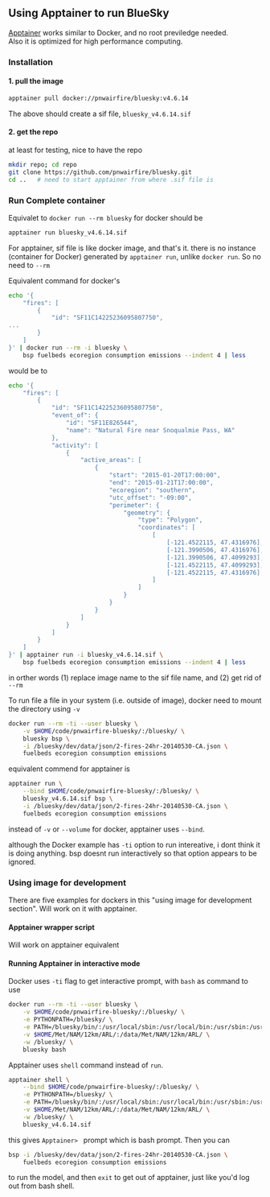## Using Apptainer to run BlueSky

[Apptainer](https://apptainer.org/) works similar to Docker, and no root previledge needed.  
Also it is optimized for high performance computing.

### Installation

#### 1. pull the image

```bash
apptainer pull docker://pnwairfire/bluesky:v4.6.14
```

The above should create a sif file, `bluesky_v4.6.14.sif`

#### 2. get the repo

at least for testing, nice to have the repo

```bash
mkdir repo; cd repo
git clone https://github.com/pnwairfire/bluesky.git
cd ..   # need to start apptainer from where .sif file is
```

### Run Complete container


Equivalet to `docker run --rm bluesky` for docker should be

```bash
apptainer run bluesky_v4.6.14.sif
```

For apptainer, sif file is like docker image, and that's it.  there is no instance (container for Docker) generated by `apptainer run`, unlike `docker run`.  So no need to `--rm`


Equivalent command for docker's 

```bash
echo '{
    "fires": [
        {
            "id": "SF11C14225236095807750",
...
        }
    ]
}' | docker run --rm -i bluesky \
    bsp fuelbeds ecoregion consumption emissions --indent 4 | less
```

would be to 

```bash
echo '{
    "fires": [
        {
            "id": "SF11C14225236095807750",
            "event_of": {
                "id": "SF11E826544",
                "name": "Natural Fire near Snoqualmie Pass, WA"
            },
            "activity": [
                {
                    "active_areas": [
                        {
                            "start": "2015-01-20T17:00:00",
                            "end": "2015-01-21T17:00:00",
                            "ecoregion": "southern",
                            "utc_offset": "-09:00",
                            "perimeter": {
                                "geometry": {
                                    "type": "Polygon",
                                    "coordinates": [
                                        [
                                            [-121.4522115, 47.4316976],
                                            [-121.3990506, 47.4316976],
                                            [-121.3990506, 47.4099293],
                                            [-121.4522115, 47.4099293],
                                            [-121.4522115, 47.4316976]
                                        ]
                                    ]
                                }
                            }
                        }
                    ]
                }
            ]
        }
    ]
}' | apptainer run -i bluesky_v4.6.14.sif \
    bsp fuelbeds ecoregion consumption emissions --indent 4 | less
```

in orther words (1) replace image name to the sif file name, and (2) get rid of `--rm`

To run file a file in your system (i.e. outside of image), docker need to mount the directory using `-v`


```bash
docker run --rm -ti --user bluesky \
    -v $HOME/code/pnwairfire-bluesky/:/bluesky/ \
    bluesky bsp \
    -i /bluesky/dev/data/json/2-fires-24hr-20140530-CA.json \
    fuelbeds ecoregion consumption emissions
```

equivalent commend for apptainer is

```bash
apptainer run \
    --bind $HOME/code/pnwairfire-bluesky/:/bluesky/ \
    bluesky_v4.6.14.sif bsp \
    -i /bluesky/dev/data/json/2-fires-24hr-20140530-CA.json \
    fuelbeds ecoregion consumption emissions
```

instead of `-v` or `--volume` for docker, apptainer uses `--bind`. 

although the Docker example has `-ti` option to run intereative, i dont think it is doing anything.  bsp doesnt run interactively so that option appears to be ignored.

### Using image for development

There are five examples for dockers in this "using image for development section".  Will work on it with apptainer.

#### Apptainer wrapper script

Will work on apptainer equivalent

#### Running Apptainer in interactive mode

Docker uses `-ti` flag to get interactive prompt, with `bash` as command to use

```bash
docker run --rm -ti --user bluesky \
    -v $HOME/code/pnwairfire-bluesky/:/bluesky/ \
    -e PYTHONPATH=/bluesky/ \
    -e PATH=/bluesky/bin/:/usr/local/sbin:/usr/local/bin:/usr/sbin:/usr/bin:/sbin:/bin \
    -v $HOME/Met/NAM/12km/ARL/:/data/Met/NAM/12km/ARL/ \
    -w /bluesky/ \
    bluesky bash
```

Apptainer uses `shell` command instead of `run`.

```bash
apptainer shell \
    --bind $HOME/code/pnwairfire-bluesky/:/bluesky/ \
    -e PYTHONPATH=/bluesky/ \
    -e PATH=/bluesky/bin/:/usr/local/sbin:/usr/local/bin:/usr/sbin:/usr/bin:/sbin:/bin \
    -v $HOME/Met/NAM/12km/ARL/:/data/Met/NAM/12km/ARL/ \
    -w /bluesky/ \
    bluesky_v4.6.14.sif
```

this gives `Apptainer> ` prompt which is bash prompt.  Then you can

```bash
bsp -i /bluesky/dev/data/json/2-fires-24hr-20140530-CA.json \
    fuelbeds ecoregion consumption emissions
```

to run the model, and then `exit` to get out of apptainer, just like you'd log out from bash shell.

